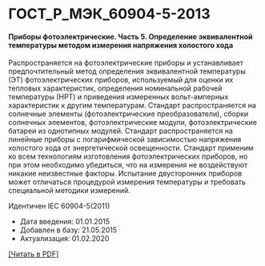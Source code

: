 # ГОСТ_Р_МЭК_60904-5-2013

#### Приборы фотоэлектрические. Часть 5. Определение эквивалентной температуры методом измерения напряжения холостого хода

Распространяется на фотоэлектрические приборы и устанавливает предпочтительный метод определения эквивалентной температуры (ЭТ) фотоэлектрических приборов, используемый для оценки их тепловых характеристик, определения номинальной рабочей температуры (НРТ) и приведения измеренных вольт-амперных характеристик к другим температурам. Стандарт распространяется на солнечные элементы (фотоэлектрические преобразователи), сборки солнечных элементов, фотоэлектрические модули, фотоэлектрические батареи из однотипных модулей. Стандарт распространяется на линейные приборы с логарифмической зависимостью напряжения холостого хода от энергетической освещенности. Стандарт применим ко всем технологиям изготовления фотоэлектрических приборов, но при этом необходимо убедиться, что на измерения не воздействуют никакие неизвестные факторы. Испытание двусторонних приборов может отличаться процедурой измерения температуры и требовать специальной методики измерений.

Идентичен IEC 60904-5(2011)

- Дата введения: 01.01.2015
- Добавлен в базу: 21.05.2015
- Актуализация: 01.02.2020

<a href="https://standartgost.ru/g/ГОСТ_Р_МЭК_60904-5-2013.pdf">[Читать в PDF]</a>